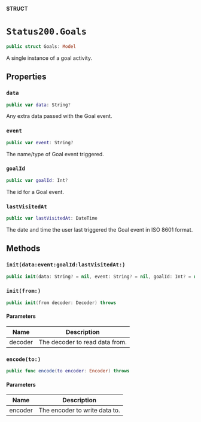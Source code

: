**STRUCT**

# `Status200.Goals`

```swift
public struct Goals: Model
```

A single instance of a goal activity.

## Properties
### `data`

```swift
public var data: String?
```

Any extra data passed with the Goal event.

### `event`

```swift
public var event: String?
```

The name/type of Goal event triggered.

### `goalId`

```swift
public var goalId: Int?
```

The id for a Goal event.

### `lastVisitedAt`

```swift
public var lastVisitedAt: DateTime
```

The date and time the user last triggered the Goal event in ISO 8601 format.

## Methods
### `init(data:event:goalId:lastVisitedAt:)`

```swift
public init(data: String? = nil, event: String? = nil, goalId: Int? = nil, lastVisitedAt: Date? = nil)
```

### `init(from:)`

```swift
public init(from decoder: Decoder) throws
```

#### Parameters

| Name | Description |
| ---- | ----------- |
| decoder | The decoder to read data from. |

### `encode(to:)`

```swift
public func encode(to encoder: Encoder) throws
```

#### Parameters

| Name | Description |
| ---- | ----------- |
| encoder | The encoder to write data to. |